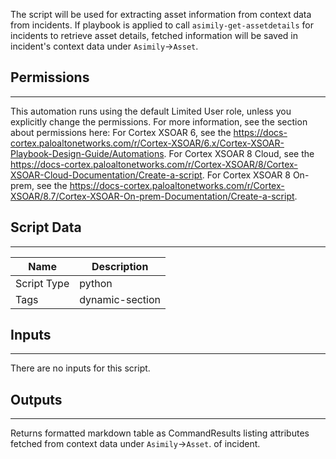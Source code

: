 The script will be used for extracting asset information from context data from incidents. If playbook is applied to call `asimily-get-assetdetails` for incidents to retrieve asset details, fetched information will be saved in incident's context data under `Asimily`->`Asset`.

## Permissions

---

This automation runs using the default Limited User role, unless you explicitly change the permissions.
For more information, see the section about permissions here: 
For Cortex XSOAR 6, see the <https://docs-cortex.paloaltonetworks.com/r/Cortex-XSOAR/6.x/Cortex-XSOAR-Playbook-Design-Guide/Automations>.
For Cortex XSOAR 8 Cloud, see the <https://docs-cortex.paloaltonetworks.com/r/Cortex-XSOAR/8/Cortex-XSOAR-Cloud-Documentation/Create-a-script>.
For Cortex XSOAR 8 On-prem, see the <https://docs-cortex.paloaltonetworks.com/r/Cortex-XSOAR/8.7/Cortex-XSOAR-On-prem-Documentation/Create-a-script>.

## Script Data

---

| **Name** | **Description** |
| --- | --- |
| Script Type | python |
| Tags | dynamic-section |

## Inputs

---
There are no inputs for this script.

## Outputs

---
Returns formatted markdown table as CommandResults listing attributes fetched from context data under `Asimily`->`Asset`. of incident.

